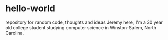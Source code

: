 # hello-world
repository for random code, thoughts and ideas
Jeremy here, I'm a 30 year old college student studying computer science in Winston-Salem, North Carolina.
